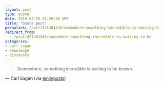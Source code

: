 ```yaml
---
layout: post
type: quote
date: 2010-03-25 01:59:55 GMT
title: "Quote post"
permalink: /post/471481246/somewhere-something-incredible-is-waiting-to-be
redirect_from: 
  - /post/471481246/somewhere-something-incredible-is-waiting-to-be
categories:
- carl sagan
- knowledge
- discovery
---
```

<blockquote>Somewhere, something incredible is waiting to be known.</blockquote>

 — Carl Sagan (via <a href="http://emilyposts.com/" class="tumblr_blog">emilyposts</a>)